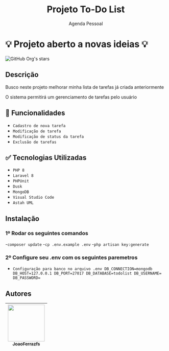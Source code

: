 <h1 align="center"> Projeto To-Do List</h1>
<p align="center"> Agenda Pessoal</p>


# :bulb: Projeto aberto a novas ideias :bulb:

![GitHub Org's stars](https://img.shields.io/github/stars/JoaoFerrazfs?style=social)

## Descrição

Busco neste projeto melhorar minha lista de tarefas já criada anteriormente  

O sistema permitirá um gerenciamento de tarefas pelo usuário

## :memo: Funcionalidades

- `Cadastro de nova tarefa`
- `Modificação de tarefa`
- `Modificação de status da tarefa`
- `Exclusão de tarefas`

## :white_check_mark: Tecnologias Utilizadas
- `PHP 8`
- `Laravel 8`
- `PHPUnit`
- `Dusk`
- `MongoDB`
- `Visual Studio Code`
- `Astah UML` 


## Instalação

### 1º Rodar os seguintes comandos
-`composer update`
-`cp .env.example .env`
-`php artisan key:generate`

### 2º Configure seu .env com os seguintes paremetros
- `Configuração para banco no arquivo .env
   DB_CONNECTION=mongodb
   DB_HOST=127.0.0.1
   DB_PORT=27017
   DB_DATABASE=todolist
   DB_USERNAME=
   DB_PASSWORD=
`

## Autores

| [<img src="https://avatars.githubusercontent.com/u/50000291?v=4" width=115><br><sub>JoaoFerrazfs</sub>](https://github.com/JoaoFerrazfs) 
| :---: |
